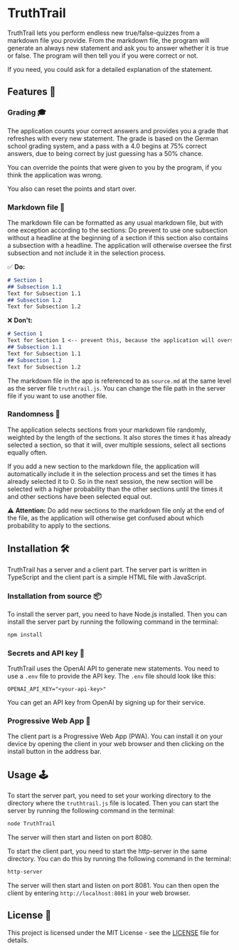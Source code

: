 # TruthTrail

TruthTrail lets you perform endless new true/false-quizzes from a markdown file you provide. From the markdown file, the program will generate an always new statement and ask you to answer whether it is true or false. The program will then tell you if you were correct or not. 

If you need, you could ask for a detailed explanation of the statement. 

## Features 🚀

### Grading 🎓

The application counts your correct answers and provides you a grade that refreshes with every new statement. The grade is based on the German school grading system, and a pass with a 4.0 begins at 75% correct answers, due to being correct by just guessing has a 50% chance.

You can override the points that were given to you by the program, if you think the application was wrong.

You also can reset the points and start over.

### Markdown file 📄

The markdown file can be formatted as any usual markdown file, but with one exception according to the sections: Do prevent to use one subsection without a headline at the beginning of a section if this section also contains a subsection with a headline. The application will otherwise oversee the first subsection and not include it in the selection process.

✅ **Do:**
```markdown
# Section 1
## Subsection 1.1
Text for Subsection 1.1
## Subsection 1.2
Text for Subsection 1.2
```

❌ **Don't:**
```markdown
# Section 1
Text for Section 1 <-- prevent this, because the application will oversee it
## Subsection 1.1
Text for Subsection 1.1
## Subsection 1.2
Text for Subsection 1.2
```

The markdown file in the app is referenced to as `source.md` at the same level as the server file `truthtrail.js`. You can change the file path in the server file if you want to use another file.

### Randomness 🎲

The application selects sections from your markdown file randomly, weighted by the length of the sections. It also stores the times it has already selected a section, so that it will, over multiple sessions, select all sections equally often. 

If you add a new section to the markdown file, the application will automatically include it in the selection process and set the times it has already selected it to 0. So in the next session, the new section will be selected with a higher probability than the other sections until the times it and other sections have been selected equal out. 

⚠️ **Attention:** Do add new sections to the markdown file only at the end of the file, as the application will otherwise get confused about which probability to apply to the sections.

## Installation 🛠️

TruthTrail has a server and a client part. The server part is written in TypeScript and the client part is a simple HTML file with JavaScript. 

### Installation from source 📦

To install the server part, you need to have Node.js installed. Then you can install the server part by running the following command in the terminal:

```bash
npm install
```

### Secrets and API key 🔑

TruthTrail uses the OpenAI API to generate new statements. You need to use a `.env` file to provide the API key. The `.env` file should look like this:

```env
OPENAI_API_KEY="<your-api-key>"
```

You can get an API key from OpenAI by signing up for their service.

### Progressive Web App 📱

The client part is a Progressive Web App (PWA). You can install it on your device by opening the client in your web browser and then clicking on the install button in the address bar.

## Usage 🕹️

To start the server part, you need to set your working directory to the directory where the `truthtrail.js` file is located. Then you can start the server by running the following command in the terminal:

```bash
node TruthTrail
```

The server will then start and listen on port 8080. 

To start the client part, you need to start the http-server in the same directory. You can do this by running the following command in the terminal:

```bash
http-server
```

The server will then start and listen on port 8081. You can then open the client by entering `http://localhost:8081` in your web browser.

## License 📜

This project is licensed under the MIT License - see the [LICENSE](LICENSE) file for details.